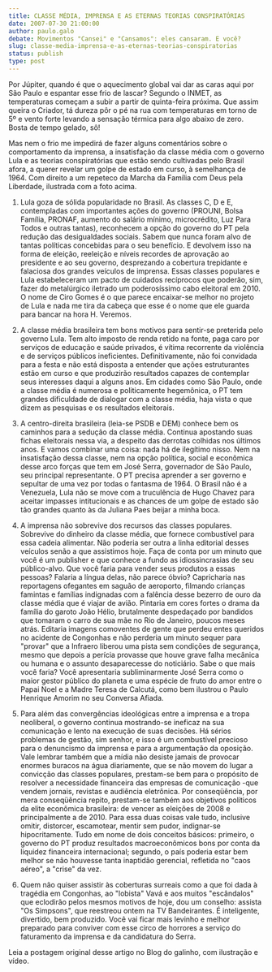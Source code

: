 ```yaml
---
title: CLASSE MÉDIA, IMPRENSA E AS ETERNAS TEORIAS CONSPIRATÓRIAS
date: 2007-07-30 21:00:00
author: paulo.galo
debate: Movimentos "Cansei" e "Cansamos": eles cansaram. E você?
slug: classe-media-imprensa-e-as-eternas-teorias-conspiratorias
status: publish 
type: post
---
```


Por Júpiter, quando é que o aquecimento global vai dar as caras aqui por São Paulo e espantar esse frio de lascar? Segundo o INMET, as temperaturas começam a subir a partir de quinta-feira próxima. Que assim queira o Criador, tá dureza pôr o pé na rua com temperaturas em torno de 5º e vento forte levando a sensação térmica para algo abaixo de zero. Bosta de tempo gelado, sô!  

  

Mas nem o frio me impedirá de fazer alguns comentários sobre o comportamento da imprensa, a insatisfação da classe média com o governo Lula e as teorias conspiratórias que estão sendo cultivadas pelo Brasil afora, a querer revelar um golpe de estado em curso, à semelhança de 1964. Com direito a um repeteco da Marcha da Família com Deus pela Liberdade, ilustrada com a foto acima.  

  

1) Lula goza de sólida popularidade no Brasil. As classes C, D e E, contempladas com importantes ações do governo (PROUNI, Bolsa Família, PRONAF, aumento do salário mínimo, microcrédito, Luz Para Todos e outras tantas), reconhecem a opção do governo do PT pela redução das desigualdades sociais. Sabem que nunca foram alvo de tantas políticas concebidas para o seu benefício. E devolvem isso na forma de eleição, reeleição e níveis recordes de aprovação ao presidente e ao seu governo, desprezando a cobertura trepidante e falaciosa dos grandes veículos de imprensa. Essas classes populares e Lula estabeleceram um pacto de cuidados recíprocos que poderão, sim, fazer do metalúrgico iletrado um poderosíssimo cabo eleitoral em 2010. O nome de Ciro Gomes é o que parece encaixar-se melhor no projeto de Lula e nada me tira da cabeça que esse é o nome que ele guarda para bancar na hora H. Veremos.  

  

2) A classe média brasileira tem bons motivos para sentir-se preterida pelo governo Lula. Tem alto imposto de renda retido na fonte, paga caro por serviços de educação e saúde privados, é vítima recorrente da violência e de serviços públicos ineficientes. Definitivamente, não foi convidada para a festa e não está disposta a entender que ações estruturantes estão em curso e que produzirão resultados capazes de contemplar seus interesses daqui a alguns anos. Em cidades como São Paulo, onde a classe média é numerosa e politicamente hegemônica, o PT tem grandes dificuldade de dialogar com a classe média, haja vista o que dizem as pesquisas e os resultados eleitorais.  

  

3) A centro-direita brasileira (leia-se PSDB e DEM) conhece bem os caminhos para a sedução da classe média. Continua apostando suas fichas eleitorais nessa via, a despeito das derrotas colhidas nos últimos anos. E vamos combinar uma coisa: nada há de ilegítimo nisso. Nem na insatisfação dessa classe, nem na opção política, social e econômica desse arco forças que tem em José Serra, governador de São Paulo, seu principal representante. O PT precisa aprender a ser governo e sepultar de uma vez por todas o fantasma de 1964. O Brasil não é a Venezuela, Lula não se move com a truculência de Hugo Chavez para aceitar impasses intitucionais e as chances de um golpe de estado são tão grandes quanto às da Juliana Paes beijar a minha boca.  

  

4) A imprensa não sobrevive dos recursos das classes populares. Sobrevive do dinheiro da classe média, que fornece combustível para essa cadeia alimentar. Não poderia ser outra a linha editorial desses veículos senão a que assistimos hoje. Faça de conta por um minuto que você é um publisher e que conhece a fundo as idiossincrasias de seu público-alvo. Que você faria para vender seus produtos a essas pessoas? Falaria a língua delas, não parece óbvio? Capricharia nas reportagens ofegantes em saguão de aeroporto, filmando crianças famintas e famílias indignadas com a falência desse bezerro de ouro da classe média que é viajar de avião. Pintaria em cores fortes o drama da família do garoto João Hélio, brutalmente despedaçado por bandidos que tomaram o carro de sua mãe no Rio de Janeiro, poucos meses atrás. Editaria imagens comoventes de gente que perdeu entes queridos no acidente de Congonhas e não perderia um minuto sequer para "provar" que a Infraero liberou uma pista sem condições de segurança, mesmo que depois a perícia provasse que houve grave falha mecânica ou humana e o assunto desaparecesse do noticiário. Sabe o que mais você faria? Você apresentaria subliminarmente José Serra como o maior gestor público do planeta e uma espécie de fruto do amor entre o Papai Noel e a Madre Teresa de Calcutá, como bem ilustrou o Paulo Henrique Amorim no seu Conversa Afiada.  

  

5) Para além das convergências ideológicas entre a imprensa e a tropa neoliberal, o governo continua mostrando-se ineficaz na sua comunicação e lento na execução de suas decisões. Há sérios problemas de gestão, sim senhor, e isso é um combustível precioso para o denuncismo da imprensa e para a argumentação da oposição. Vale lembrar também que a mídia não desiste jamais de provocar enormes buracos na água diariamente, que se não movem do lugar a convicção das classes populares, prestam-se bem para o propósito de resolver a necessidade financeira das empresas de comunicação -que vendem jornais, revistas e audiência eletrônica. Por conseqüência, por mera conseqüência repito, prestam-se também aos objetivos políticos da elite econômica brasileira: de vencer as eleições de 2008 e principalmente a de 2010. Para essa duas coisas vale tudo, inclusive omitir, distorcer, escamotear, mentir sem pudor, indignar-se hipocritamente. Tudo em nome de dois conceitos básicos: primeiro, o governo do PT produz resultados macroeconômicos bons por conta da liquidez financeira internacional; segundo, o país poderia estar bem melhor se não houvesse tanta inaptidão gerencial, refletida no "caos aéreo", a "crise" da vez.  

  

6) Quem não quiser assistir às coberturas surreais como a que foi dada à tragédia em Congonhas, ao "lobista" Vavá e aos muitos "escândalos" que eclodirão pelos mesmos motivos de hoje, dou um conselho: assista "Os Simpsons", que reestreou ontem na TV Bandeirantes. É inteligente, divertido, bem produzido. Você vai ficar mais levinho e melhor preparado para conviver com esse circo de horrores a serviço do faturamento da imprensa e da candidatura do Serra.  

Leia a postagem original desse artigo no Blog do galinho, com ilustração e vídeo.
